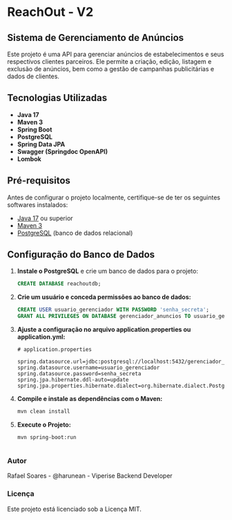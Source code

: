 # ReachOut - V2
## Sistema de Gerenciamento de Anúncios

Este projeto é uma API para gerenciar anúncios de estabelecimentos e seus respectivos clientes parceiros. Ele permite a criação, edição, listagem e exclusão de anúncios, bem como a gestão de campanhas publicitárias e dados de clientes.

## Tecnologias Utilizadas

- **Java 17**
- **Maven 3**
- **Spring Boot**
- **PostgreSQL**
- **Spring Data JPA**
- **Swagger (Springdoc OpenAPI)**
- **Lombok**

## Pré-requisitos

Antes de configurar o projeto localmente, certifique-se de ter os seguintes softwares instalados:

- [Java 17](https://www.oracle.com/java/technologies/javase/jdk17-archive-downloads.html) ou superior
- [Maven 3](https://maven.apache.org/download.cgi)
- [PostgreSQL](https://www.postgresql.org/download/) (banco de dados relacional)

## Configuração do Banco de Dados

1. **Instale o PostgreSQL** e crie um banco de dados para o projeto:
   ```sql
   CREATE DATABASE reachoutdb;

2. **Crie um usuário e conceda permissões ao banco de dados:**
    ```sql
    CREATE USER usuario_gerenciador WITH PASSWORD 'senha_secreta';
    GRANT ALL PRIVILEGES ON DATABASE gerenciador_anuncios TO usuario_gerenciador;

3. **Ajuste a configuração no arquivo application.properties ou application.yml:**

    ```
    # application.properties
   
    spring.datasource.url=jdbc:postgresql://localhost:5432/gerenciador_anuncios
    spring.datasource.username=usuario_gerenciador
    spring.datasource.password=senha_secreta
    spring.jpa.hibernate.ddl-auto=update
    spring.jpa.properties.hibernate.dialect=org.hibernate.dialect.PostgreSQLDialect

4. **Compile e instale as dependências com o Maven:**
    ```md
    mvn clean install

5. **Execute o Projeto:**
    ```
    mvn spring-boot:run


### Autor
Rafael Soares - @harunean - Viperise Backend Developer

### Licença
Este projeto está licenciado sob a Licença MIT.